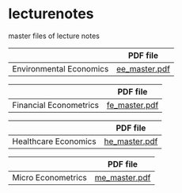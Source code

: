 # lecturenotes
master files of lecture notes

|                 | PDF file                                                      | 
|-----------------|---------------------------------------------------------------|
| Environmental Economics | [ee_master.pdf](https://nbviewer.org/github/oddish3/lecturenotes/blob/master/environment-econ_master.pdf) | 

|                 | PDF file                                                      |
|-----------------|---------------------------------------------------------------|
| Financial Econometrics | [fe_master.pdf](https://nbviewer.org/github/oddish3/lecturenotes/blob/master/financial-econ_master.pdf) |

|                 | PDF file                                                      |
|-----------------|---------------------------------------------------------------|
| Healthcare Economics | [he_master.pdf](https://nbviewer.org/github/oddish3/lecturenotes/blob/master/health-econ_master.pdf) |

|                 | PDF file                                                      |
|-----------------|---------------------------------------------------------------|
| Micro Econometrics | [me_master.pdf](https://nbviewer.org/github/oddish3/lecturenotes/blob/master/micro-econ_master.pdf) |
